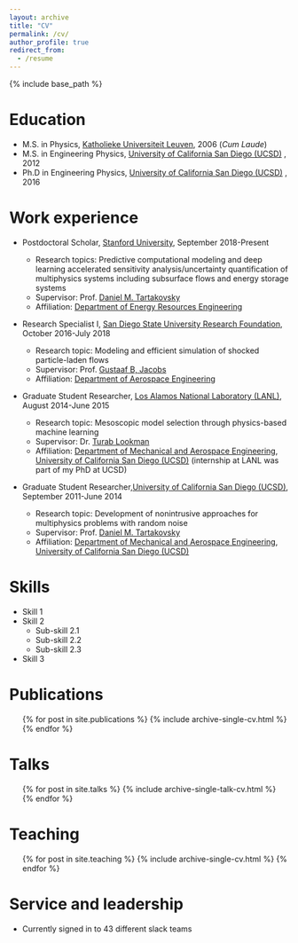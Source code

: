 ```yaml
---
layout: archive
title: "CV"
permalink: /cv/
author_profile: true
redirect_from:
  - /resume
---
```


{% include base_path %}

Education
======
* M.S. in Physics, [Katholieke Universiteit Leuven](https://www.kuleuven.be/english/), 2006 (*Cum Laude*)
* M.S. in Engineering Physics, [University of California San Diego (UCSD)](https://ucsd.edu/) , 2012
* Ph.D in Engineering Physics, [University of California San Diego (UCSD)](https://ucsd.edu/) , 2016

Work experience
======
* Postdoctoral Scholar, [Stanford University](https://www.stanford.edu), September 2018-Present
  * Research topics: Predictive computational modeling and deep learning accelerated sensitivity analysis/uncertainty quantification of multiphysics systems including subsurface flows and energy storage systems
  * Supervisor: Prof. [Daniel M. Tartakovsky](https://profiles.stanford.edu/daniel-tartakovsky)
  * Affiliation: [Department of Energy Resources Engineering](https://earth.stanford.edu/ere)

* Research Specialist I, [San Diego State University Research Foundation](https://www.foundation.sdsu.edu/), October 2016-July 2018
  * Research topic: Modeling and efficient simulation of shocked particle-laden flows
  * Supervisor: Prof. [Gustaaf B, Jacobs](http://attila.sdsu.edu/~jacobs/index.html)
  * Affiliation: [Department of Aerospace Engineering](https://aerospace.sdsu.edu/)
  
* Graduate Student Researcher, [Los Alamos National Laboratory (LANL)](https://www.lanl.gov/), August 2014-June 2015
  * Research topic: Mesoscopic model selection through physics-based machine learning
  * Supervisor: Dr. [Turab Lookman](https://www.linkedin.com/in/turab-lookman-31277b4)
  * Affiliation: [Department of Mechanical and Aerospace Engineering](http://maeweb.ucsd.edu/), [University of California San Diego (UCSD)](https://ucsd.edu/) (internship at LANL was part of my PhD at UCSD) 

* Graduate Student Researcher,[University of California San Diego (UCSD)](https://ucsd.edu/), September 2011-June 2014
  * Research topic: Development of nonintrusive approaches for multiphysics problems with random noise
  * Supervisor: Prof. [Daniel M. Tartakovsky](https://profiles.stanford.edu/daniel-tartakovsky)
  * Affiliation: [Department of Mechanical and Aerospace Engineering](http://maeweb.ucsd.edu/), [University of California San Diego (UCSD)](https://ucsd.edu/) 

Skills
======
* Skill 1
* Skill 2
  * Sub-skill 2.1
  * Sub-skill 2.2
  * Sub-skill 2.3
* Skill 3

Publications
======
  <ul>{% for post in site.publications %}
    {% include archive-single-cv.html %}
  {% endfor %}</ul>
  
Talks
======
  <ul>{% for post in site.talks %}
    {% include archive-single-talk-cv.html %}
  {% endfor %}</ul>
  
Teaching
======
  <ul>{% for post in site.teaching %}
    {% include archive-single-cv.html %}
  {% endfor %}</ul>
  
Service and leadership
======
* Currently signed in to 43 different slack teams
